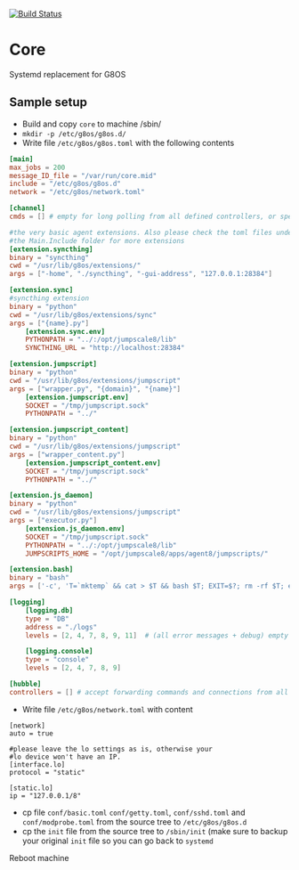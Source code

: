 
[![Build Status](https://travis-ci.org/g8os/core.svg?branch=master)](https://travis-ci.org/g8os/core)

# Core 

Systemd replacement for G8OS

## Sample setup
- Build and copy `core` to machine /sbin/
- `mkdir -p /etc/g8os/g8os.d/`
- Write file `/etc/g8os/g8os.toml` with the following contents
```toml
[main]
max_jobs = 200
message_ID_file = "/var/run/core.mid"
include = "/etc/g8os/g8os.d"
network = "/etc/g8os/network.toml"

[channel]
cmds = [] # empty for long polling from all defined controllers, or specif controllers keys

#the very basic agent extensions. Also please check the toml files under
#the Main.Include folder for more extensions
[extension.syncthing]
binary = "syncthing"
cwd = "/usr/lib/g8os/extensions/"
args = ["-home", "./syncthing", "-gui-address", "127.0.0.1:28384"]

[extension.sync]
#syncthing extension
binary = "python"
cwd = "/usr/lib/g8os/extensions/sync"
args = ["{name}.py"]
    [extension.sync.env]
    PYTHONPATH = "../:/opt/jumpscale8/lib"
    SYNCTHING_URL = "http://localhost:28384"

[extension.jumpscript]
binary = "python"
cwd = "/usr/lib/g8os/extensions/jumpscript"
args = ["wrapper.py", "{domain}", "{name}"]
    [extension.jumpscript.env]
    SOCKET = "/tmp/jumpscript.sock"
    PYTHONPATH = "../"

[extension.jumpscript_content]
binary = "python"
cwd = "/usr/lib/g8os/extensions/jumpscript"
args = ["wrapper_content.py"]
    [extension.jumpscript_content.env]
    SOCKET = "/tmp/jumpscript.sock"
    PYTHONPATH = "../"

[extension.js_daemon]
binary = "python"
cwd = "/usr/lib/g8os/extensions/jumpscript"
args = ["executor.py"]
    [extension.js_daemon.env]
    SOCKET = "/tmp/jumpscript.sock"
    PYTHONPATH = "../:/opt/jumpscale8/lib"
    JUMPSCRIPTS_HOME = "/opt/jumpscale8/apps/agent8/jumpscripts/"

[extension.bash]
binary = "bash"
args = ['-c', 'T=`mktemp` && cat > $T && bash $T; EXIT=$?; rm -rf $T; exit $EXIT']

[logging]
    [logging.db]
    type = "DB"
    address = "./logs"
    levels = [2, 4, 7, 8, 9, 11]  # (all error messages + debug) empty for all

    [logging.console]
    type = "console"
    levels = [2, 4, 7, 8, 9]

[hubble]
controllers = [] # accept forwarding commands and connections from all controllers. Or specific controllers by name

```
- Write file `/etc/g8os/network.toml` with content
```
[network]
auto = true

#please leave the lo settings as is, otherwise your
#lo device won't have an IP.
[interface.lo]
protocol = "static"

[static.lo]
ip = "127.0.0.1/8"
```
- cp file `conf/basic.toml` `conf/getty.toml`, `conf/sshd.toml` and `conf/modprobe.toml` from the source tree to `/etc/g8os/g8os.d`
- cp the `init` file from the source tree to `/sbin/init` (make sure to backup your original `init` file so you
can go back to `systemd`

Reboot machine
